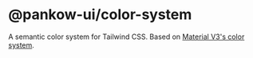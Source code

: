 # @pankow-ui/color-system

A semantic color system for Tailwind CSS. Based on [Material V3's 
color system](https://m3.material.io/styles/color/the-color-system).